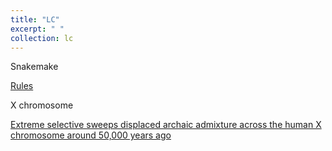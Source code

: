 ```yaml
---
title: "LC"
excerpt: " "
collection: lc
---
```


Snakemake

[Rules](https://snakemake.readthedocs.io/en/stable/snakefiles/rules.html)

X chromosome

[Extreme selective sweeps displaced archaic admixture across the human X chromosome around 50,000 years ago](https://www.biorxiv.org/content/biorxiv/early/2018/12/23/503995.full.pdf)


